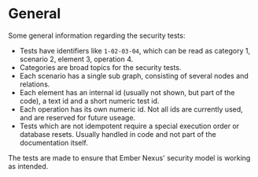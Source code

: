 # General

Some general information regarding the security tests:

- Tests have identifiers like `1-02-03-04`, which can be read as category 1, scenario 2, element 3, operation 4.
- Categories are broad topics for the security tests.
- Each scenario has a single sub graph, consisting of several nodes and relations.
- Each element has an internal id (usually not shown, but part of the code), a text id and a short numeric test id.
- Each operation has its own numeric id. Not all ids are currently used, and are reserved for future useage.
- Tests which are not idempotent require a special execution order or database resets. Usually handled in code and not
  part of the documentation itself.

The tests are made to ensure that Ember Nexus' security model is working as intended.
